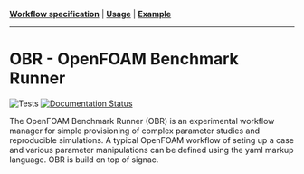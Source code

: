 **[Workflow specification](#Workflow_specification)** |
**[Usage](#Usage)** |
**[Example](#Example)**

---
# OBR - OpenFOAM Benchmark Runner
![Tests](https://github.com/hpsim/obr/actions/workflows/tests.yml/badge.svg)
[![Documentation Status](https://readthedocs.org/projects/obr/badge/?version=latest)](https://obr.readthedocs.io/en/latest/?badge=latest)

The OpenFOAM Benchmark Runner (OBR) is an experimental workflow manager for simple provisioning of complex parameter studies and reproducible simulations. A typical OpenFOAM workflow of seting up a case and various parameter manipulations can be defined using the yaml markup language. OBR is build on top of signac.
